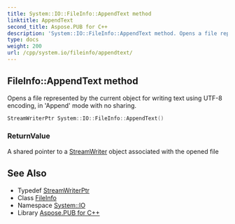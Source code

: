 ```yaml
---
title: System::IO::FileInfo::AppendText method
linktitle: AppendText
second_title: Aspose.PUB for C++
description: 'System::IO::FileInfo::AppendText method. Opens a file represented by the current object for writing text using UTF-8 encoding, in ''Append'' mode with no sharing in C++.'
type: docs
weight: 200
url: /cpp/system.io/fileinfo/appendtext/
---
```

## FileInfo::AppendText method


Opens a file represented by the current object for writing text using UTF-8 encoding, in 'Append' mode with no sharing.

```cpp
StreamWriterPtr System::IO::FileInfo::AppendText()
```


### ReturnValue

A shared pointer to a [StreamWriter](../../streamwriter/) object associated with the opened file

## See Also

* Typedef [StreamWriterPtr](../../../system/streamwriterptr/)
* Class [FileInfo](../)
* Namespace [System::IO](../../)
* Library [Aspose.PUB for C++](../../../)
